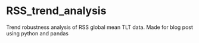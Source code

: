 # RSS_trend_analysis
Trend robustness analysis of RSS global mean TLT data. Made for blog post using python and pandas
